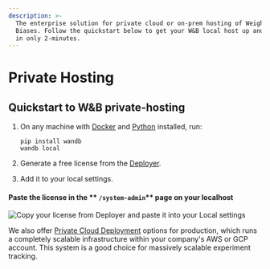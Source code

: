 ```yaml
---
description: >-
  The enterprise solution for private cloud or on-prem hosting of Weights &
  Biases. Follow the quickstart below to get your W&B local host up and running
  in only 2-minutes.
---
```


# Private Hosting

## Quickstart to W\&B private-hosting

1.  On any machine with [Docker](https://www.docker.com) and [Python](https://www.python.org) installed, run:

    ```
    pip install wandb
    wandb local 
    ```
2. Generate a free license from the [Deployer](https://deploy.wandb.ai).
3. Add it to your local settings.

#### Paste the license in the ** `/system-admin`** page on your localhost

![Copy your license from Deployer and paste it into your Local settings](../../.gitbook/assets/License.gif)

We also offer [Private Cloud Deployment](setup/private-cloud.md) options for production, which runs a completely scalable infrastructure within your company's AWS or GCP account. This system is a good choice for massively scalable experiment tracking.
